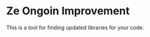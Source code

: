 Ze Ongoin Improvement
=====================


This is a tool for finding updated libraries for your code.
